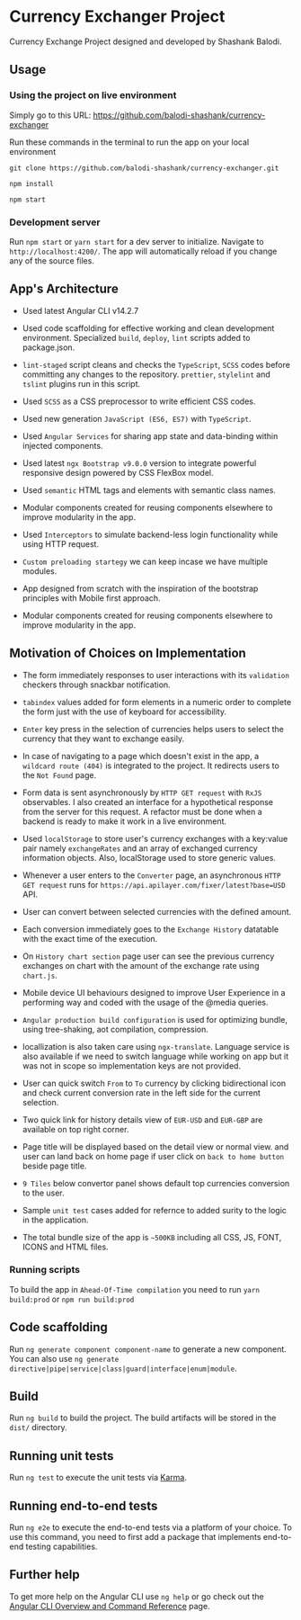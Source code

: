 # Currency Exchanger Project

Currency Exchange Project designed and developed by Shashank Balodi.
## Usage

### Using the project on live environment

Simply go to this URL: https://github.com/balodi-shashank/currency-exchanger

Run these commands in the terminal to run the app on your local environment

    git clone https://github.com/balodi-shashank/currency-exchanger.git

    npm install

    npm start

### Development server

Run `npm start` or `yarn start` for a dev server to initialize. 
Navigate to `http://localhost:4200/`. The app will automatically reload if you change any of the source files.

## App's Architecture
*   Used latest Angular CLI v14.2.7

*   Used code scaffolding for effective working and clean development environment. Specialized `build`, `deploy`, `lint` scripts added to package.json.

*   `lint-staged` script cleans and checks the `TypeScript`, `SCSS` codes before committing any changes to the repository. `prettier`, `stylelint` and `tslint` plugins run in this script.

*   Used `SCSS` as a CSS preprocessor to write efficient CSS codes.

*   Used new generation `JavaScript (ES6, ES7)` with `TypeScript`.

*   Used `Angular Services` for sharing app state and data-binding within injected components.

*   Used latest `ngx Bootstrap v9.0.0` version to integrate powerful responsive design powered by CSS FlexBox model.

*   Used `semantic` HTML tags and elements with semantic class names.

*   Modular components created for reusing components elsewhere to improve modularity in the app.

*   Used `Interceptors` to simulate backend-less login functionality while using HTTP request.

*   `Custom preloading startegy` we can keep incase we have multiple modules.

*   App designed from scratch with the inspiration of the bootstrap principles with Mobile first approach.

*   Modular components created for reusing components elsewhere to improve modularity in the app.

## Motivation of Choices on Implementation

*   The form immediately responses to user interactions with its `validation` checkers through snackbar notification.

*   `tabindex` values added for form elements in a numeric order to complete the form just with the use of keyboard for accessibility.

*   `Enter` key press in the selection of currencies helps users to select the currency that they want to exchange easily.

*   In case of navigating to a page which doesn't exist in the app, a `wildcard route (404)` is integrated to the project. It redirects users to the `Not Found` page. 

*   Form data is sent asynchronously by `HTTP GET request` with `RxJS` observables. I also created an interface for a hypothetical response from the server for this request. A refactor must be done when a backend is ready to make it work in a live environment.

*   Used `localStorage` to store user's currency exchanges with a key:value pair namely `exchangeRates` and an array of exchanged currency information objects. Also, localStorage used to store generic values.

*   Whenever a user enters to the `Converter` page, an asynchronous `HTTP GET request` runs for `https://api.apilayer.com/fixer/latest?base=USD` API.

*   User can convert between selected currencies with the defined amount.

*   Each conversion immediately goes to the `Exchange History` datatable with the exact time of the execution.

*   On `History chart section` page user can see the previous currency exchanges on chart with the amount of the exchange rate using `chart.js`.

*   Mobile device UI behaviours designed to improve User Experience in a performing way and coded with the usage of the @media queries.

*   `Angular production build configuration` is used for optimizing bundle, using tree-shaking, aot compilation, compression.

*   locallization is also taken care using `ngx-translate`. Language service is also available if we need to switch language while working on app but it    was not in scope so implementation keys are not provided.

*   User can quick switch `From` to  `To` currency by clicking bidirectional icon and check current conversion rate in the left side for the current selection.

*   Two quick link for history details view of `EUR-USD` and `EUR-GBP` are available on top right corner.

*   Page title will be displayed based on the detail view or normal view. and user can land back on home page if user click on `back to home button ` beside page title. 

*   `9 Tiles` below convertor panel shows default top currencies conversion to the user.

*  Sample `unit test` cases added for refernce to added surity to the logic in the application.

*   The total bundle size of the app is `~500KB` including all CSS, JS, FONT, ICONS and HTML files.

### Running scripts 

To build the app in `Ahead-Of-Time compilation` you need to run `yarn build:prod` or `npm run build:prod`

## Code scaffolding

Run `ng generate component component-name` to generate a new component. You can also use `ng generate directive|pipe|service|class|guard|interface|enum|module`.

## Build

Run `ng build` to build the project. The build artifacts will be stored in the `dist/` directory.

## Running unit tests

Run `ng test` to execute the unit tests via [Karma](https://karma-runner.github.io).

## Running end-to-end tests

Run `ng e2e` to execute the end-to-end tests via a platform of your choice. To use this command, you need to first add a package that implements end-to-end testing capabilities.

## Further help

To get more help on the Angular CLI use `ng help` or go check out the [Angular CLI Overview and Command Reference](https://angular.io/cli) page.
